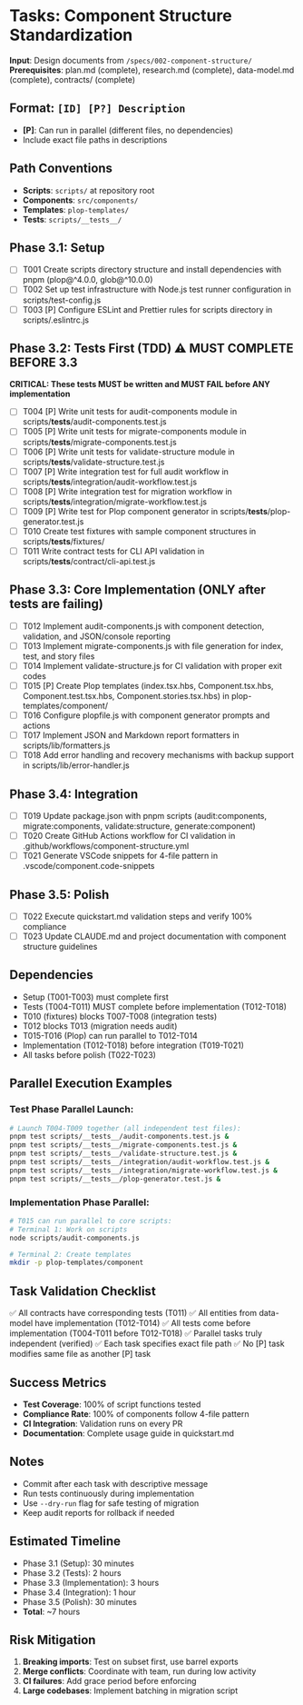 # Tasks: Component Structure Standardization

**Input**: Design documents from `/specs/002-component-structure/`
**Prerequisites**: plan.md (complete), research.md (complete), data-model.md (complete), contracts/ (complete)

## Format: `[ID] [P?] Description`

- **[P]**: Can run in parallel (different files, no dependencies)
- Include exact file paths in descriptions

## Path Conventions

- **Scripts**: `scripts/` at repository root
- **Components**: `src/components/`
- **Templates**: `plop-templates/`
- **Tests**: `scripts/__tests__/`

## Phase 3.1: Setup

- [ ] T001 Create scripts directory structure and install dependencies with pnpm (plop@^4.0.0, glob@^10.0.0)
- [ ] T002 Set up test infrastructure with Node.js test runner configuration in scripts/test-config.js
- [ ] T003 [P] Configure ESLint and Prettier rules for scripts directory in scripts/.eslintrc.js

## Phase 3.2: Tests First (TDD) ⚠️ MUST COMPLETE BEFORE 3.3

**CRITICAL: These tests MUST be written and MUST FAIL before ANY implementation**

- [ ] T004 [P] Write unit tests for audit-components module in scripts/**tests**/audit-components.test.js
- [ ] T005 [P] Write unit tests for migrate-components module in scripts/**tests**/migrate-components.test.js
- [ ] T006 [P] Write unit tests for validate-structure module in scripts/**tests**/validate-structure.test.js
- [ ] T007 [P] Write integration test for full audit workflow in scripts/**tests**/integration/audit-workflow.test.js
- [ ] T008 [P] Write integration test for migration workflow in scripts/**tests**/integration/migrate-workflow.test.js
- [ ] T009 [P] Write test for Plop component generator in scripts/**tests**/plop-generator.test.js
- [ ] T010 Create test fixtures with sample component structures in scripts/**tests**/fixtures/
- [ ] T011 Write contract tests for CLI API validation in scripts/**tests**/contract/cli-api.test.js

## Phase 3.3: Core Implementation (ONLY after tests are failing)

- [ ] T012 Implement audit-components.js with component detection, validation, and JSON/console reporting
- [ ] T013 Implement migrate-components.js with file generation for index, test, and story files
- [ ] T014 Implement validate-structure.js for CI validation with proper exit codes
- [ ] T015 [P] Create Plop templates (index.tsx.hbs, Component.tsx.hbs, Component.test.tsx.hbs, Component.stories.tsx.hbs) in plop-templates/component/
- [ ] T016 Configure plopfile.js with component generator prompts and actions
- [ ] T017 Implement JSON and Markdown report formatters in scripts/lib/formatters.js
- [ ] T018 Add error handling and recovery mechanisms with backup support in scripts/lib/error-handler.js

## Phase 3.4: Integration

- [ ] T019 Update package.json with pnpm scripts (audit:components, migrate:components, validate:structure, generate:component)
- [ ] T020 Create GitHub Actions workflow for CI validation in .github/workflows/component-structure.yml
- [ ] T021 Generate VSCode snippets for 4-file pattern in .vscode/component.code-snippets

## Phase 3.5: Polish

- [ ] T022 Execute quickstart.md validation steps and verify 100% compliance
- [ ] T023 Update CLAUDE.md and project documentation with component structure guidelines

## Dependencies

- Setup (T001-T003) must complete first
- Tests (T004-T011) MUST complete before implementation (T012-T018)
- T010 (fixtures) blocks T007-T008 (integration tests)
- T012 blocks T013 (migration needs audit)
- T015-T016 (Plop) can run parallel to T012-T014
- Implementation (T012-T018) before integration (T019-T021)
- All tasks before polish (T022-T023)

## Parallel Execution Examples

### Test Phase Parallel Launch:

```bash
# Launch T004-T009 together (all independent test files):
pnpm test scripts/__tests__/audit-components.test.js &
pnpm test scripts/__tests__/migrate-components.test.js &
pnpm test scripts/__tests__/validate-structure.test.js &
pnpm test scripts/__tests__/integration/audit-workflow.test.js &
pnpm test scripts/__tests__/integration/migrate-workflow.test.js &
pnpm test scripts/__tests__/plop-generator.test.js &
```

### Implementation Phase Parallel:

```bash
# T015 can run parallel to core scripts:
# Terminal 1: Work on scripts
node scripts/audit-components.js

# Terminal 2: Create templates
mkdir -p plop-templates/component
```

## Task Validation Checklist

✅ All contracts have corresponding tests (T011)
✅ All entities from data-model have implementation (T012-T014)
✅ All tests come before implementation (T004-T011 before T012-T018)
✅ Parallel tasks truly independent (verified)
✅ Each task specifies exact file path
✅ No [P] task modifies same file as another [P] task

## Success Metrics

- **Test Coverage**: 100% of script functions tested
- **Compliance Rate**: 100% of components follow 4-file pattern
- **CI Integration**: Validation runs on every PR
- **Documentation**: Complete usage guide in quickstart.md

## Notes

- Commit after each task with descriptive message
- Run tests continuously during implementation
- Use `--dry-run` flag for safe testing of migration
- Keep audit reports for rollback if needed

## Estimated Timeline

- Phase 3.1 (Setup): 30 minutes
- Phase 3.2 (Tests): 2 hours
- Phase 3.3 (Implementation): 3 hours
- Phase 3.4 (Integration): 1 hour
- Phase 3.5 (Polish): 30 minutes
- **Total**: ~7 hours

## Risk Mitigation

1. **Breaking imports**: Test on subset first, use barrel exports
2. **Merge conflicts**: Coordinate with team, run during low activity
3. **CI failures**: Add grace period before enforcing
4. **Large codebases**: Implement batching in migration script

